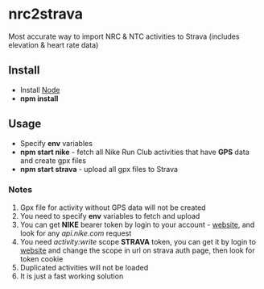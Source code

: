 # nrc2strava

Most accurate way to import NRC & NTC activities to Strava (includes elevation & heart rate data)

## Install

- Install [Node](https://nodejs.org/)
- **npm install**

## Usage

- Specify **env** variables
- **npm start nike** - fetch all Nike Run Club activities that have **GPS** data and create gpx files
- **npm start strava** - upload all gpx files to Strava

### Notes

1. Gpx file for activity without GPS data will not be created
2. You need to specify **env** variables to fetch and upload
3. You can get **NIKE** bearer token by login to your account - [website](https://www.nike.com/), and look for any _api.nike.com_ request
4. You need _activity:write_ scope **STRAVA** token, you can get it by login to [website](http://strava-statistics.herokuapp.com/) and change the scope in url on strava auth page, then look for token cookie
5. Duplicated activities will not be loaded
6. It is just a fast working solution
